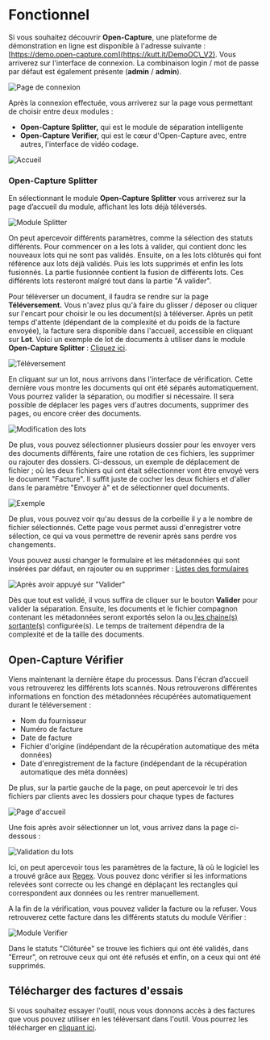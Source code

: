 # Fonctionnel

Si vous souhaitez découvrir **Open-Capture**, une plateforme de démonstration en ligne est disponible à l'adresse suivante : [https://demo.open-capture.com](https://kutt.it/DemoOC\_V2). Vous arriverez sur l'interface de connexion. La combinaison login / mot de passe par défaut est également présente (**admin** / **admin**).&#x20;

![Page de connexion](<../.gitbook/assets/Capture d’écran 2022-05-18 093159.png>)

Après la connexion effectuée, vous arriverez sur la page vous permettant de choisir entre deux modules :&#x20;

* **Open-Capture Splitter,** qui est le module de séparation intelligente
* **Open-Capture Verifier,** qui est le cœur d'Open-Capture avec, entre autres, l'interface de vidéo codage.

![Accueil](<../.gitbook/assets/Capture d’écran .png>)

### Open-Capture Splitter

En sélectionnant le module **Open-Capture Splitter** vous arriverez sur la page d’accueil du module, affichant les lots déjà téléversés.

![Module Splitter](<../.gitbook/assets/Capture d’écran 2022-05-18 093726.png>)

On peut apercevoir différents paramètres, comme la sélection des statuts différents. Pour commencer on a les lots à valider, qui contient donc les nouveaux lots qui ne sont pas validés. Ensuite, on a les lots clôturés qui font référence aux lots déjà validés. Puis les lots supprimés et enfin les lots fusionnés. La partie fusionnée contient la fusion de différents lots. Ces différents lots resteront malgré tout dans la partie "A valider".

Pour téléverser un document, il faudra se rendre sur la page **Téléversement.** Vous n'avez plus qu'à faire du glisser / déposer ou cliquer sur l'encart pour choisir le ou les document(s) à téléverser. Après un petit temps d'attente (dépendant de la complexité et du poids de la facture envoyée), la facture sera disponible dans l'accueil, accessible en cliquant sur **Lot**. Voici un exemple de lot de documents à utiliser dans le module **Open-Capture Splitter** : [Cliquez ici](https://kutt.it/DownloadSplitterFile).

![Téléversement](<../.gitbook/assets/Capture d’écran 2022-05-18 095137.png>)

En cliquant sur un lot, nous arrivons dans l'interface de vérification. Cette dernière vous montre les documents qui ont été séparés automatiquement. Vous pourrez valider la séparation, ou modifier si nécessaire. Il sera possible de déplacer les pages vers d'autres documents, supprimer des pages, ou encore créer des documents.

![Modification des lots](<../.gitbook/assets/Capture d’écran 2022-05-18 094950.png>)

De plus, vous pouvez sélectionner plusieurs dossier pour les envoyer vers des documents différents, faire une rotation de ces fichiers, les supprimer ou rajouter des dossiers. Ci-dessous, un exemple de déplacement de fichier ; où les deux fichiers qui ont était sélectionner vont être envoyé vers le document "Facture". Il suffit juste de cocher les deux fichiers et d'aller dans le paramètre "Envoyer à" et de sélectionner quel documents.

![Exemple](<../.gitbook/assets/Capture d’écran 2022-05-18 095643.png>)

De plus, vous pouvez voir qu'au dessus de la corbeille il y a le nombre de fichier sélectionnés. Cette page vous permet aussi d'enregistrer votre sélection, ce qui va vous permettre de revenir après sans perdre vos changements.

Vous pouvez aussi changer le formulaire et les métadonnées qui sont insérées par défaut, en rajouter ou en supprimer : [Listes des formulaires](../parametrages/reglages-splitter/formulaires.md)

![Après avoir appuyé sur "Valider"](<../.gitbook/assets/Capture d’écran 2022-05-18 100106.png>)

Dès que tout est validé, il vous suffira de cliquer sur le bouton **Valider** pour valider la séparation. Ensuite, les documents et le fichier compagnon contenant les métadonnées seront exportés selon la ou[ les chaine(s) sortante(s)](../parametrages/reglages-splitter/chaines-sortantes.md) configurée(s). Le temps de traitement dépendra de la complexité et de la taille des documents.

## Open-Capture Vérifier

Viens maintenant la dernière étape du processus. Dans l'écran d’accueil vous retrouverez les différents lots scannés. Nous retrouverons différentes informations en fonction des métadonnées récupérées automatiquement durant le téléversement :&#x20;

* Nom du fournisseur
* Numéro de facture
* Date de facture
* Fichier d'origine (indépendant de la récupération automatique des méta données)
* Date d'enregistrement de la facture (indépendant de la récupération automatique des méta données)

De plus, sur la partie gauche de la page, on peut apercevoir le tri des fichiers par clients avec les dossiers pour chaque types de factures

![Page d'accueil](<../.gitbook/assets/Capture d’écran 2022-05-18 102433.png>)

Une fois après avoir sélectionner un lot, vous arrivez dans la page ci-dessous : &#x20;

![Validation du lots](<../.gitbook/assets/Capture d’écran 2022-05-18 100418.png>)

Ici, on peut apercevoir tous les paramètres de la facture, là où le logiciel les a trouvé grâce aux [Regex](../parametrages/reglages-generaux/regex.md). Vous pouvez donc vérifier si les informations relevées sont correcte ou les changé en déplaçant les rectangles qui correspondent aux données ou les rentrer manuellement.

A la fin de la vérification, vous pouvez valider la facture ou la refuser. Vous retrouverez cette facture dans les différents statuts du module Vérifier :  &#x20;

![Module Verifier](<../.gitbook/assets/Capture d’écran 2022-05-18 101034.png>)

Dans le statuts "Clôturée" se trouve les fichiers qui ont été validés, dans "Erreur", on retrouve ceux qui ont été refusés et enfin, on a ceux qui ont été supprimés.

## Télécharger des factures d'essais

Si vous souhaitez essayer l'outil, nous vous donnons accès à des factures que vous pouvez utiliser en les téléversant dans l'outil. Vous pourrez les télécharger en [cliquant ici](https://kutt.it/DownloadInvoices).
